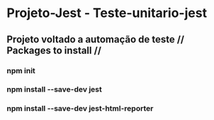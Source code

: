 # Projeto-Jest - Teste-unitario-jest
## Projeto voltado a automação de teste // Packages to install // 
<h3>npm init<h3/>
<h3>npm install --save-dev jest <h3/>
<h3>npm install --save-dev jest-html-reporter <h3/>

